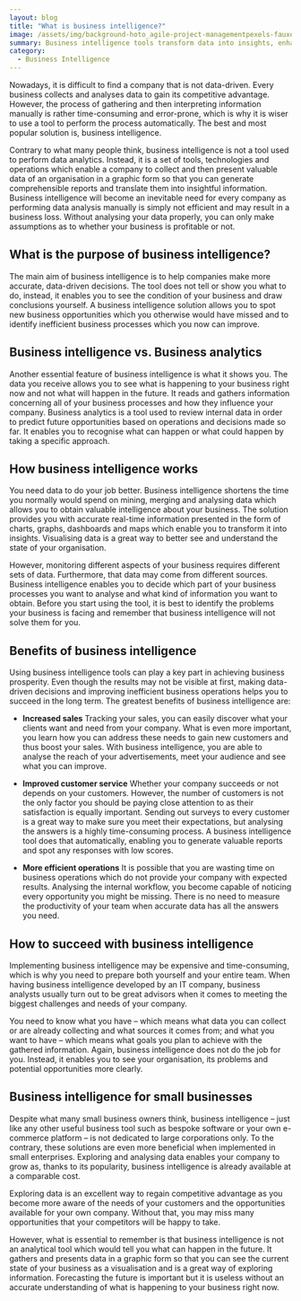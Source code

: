 ```yaml
---
layout: blog
title: "What is business intelligence?"
image: /assets/img/background-hoto_agile-project-managementpexels-fauxels-3184325-2048x1365.jpg
summary: Business intelligence tools transform data into insights, enhancing decision-making and efficiency, beneficial for businesses of all sizes, but not predictive.
category:
  - Business Intelligence 
---
```


Nowadays, it is difficult to find a company that is not data-driven. Every business collects and analyses data to gain its competitive advantage. However, the process of gathering and then interpreting information manually is rather time-consuming and error-prone, which is why it is wiser to use a tool to perform the process automatically. The best and most popular solution is, business intelligence.

Contrary to what many people think, business intelligence is not a tool used to perform data analytics. Instead, it is a set of tools, technologies and operations which enable a company to collect and then present valuable data of an organisation in a graphic form so that you can generate comprehensible reports and translate them into insightful information.  Business intelligence will become an inevitable need for every company as performing data analysis manually is simply not efficient and may result in a business loss. Without analysing your data properly, you can only make assumptions as to whether your business is profitable or not.

## What is the purpose of business intelligence?
The main aim of business intelligence is to help companies make more accurate, data-driven decisions. The tool does not tell or show you what to do, instead, it enables you to see the condition of your business and draw conclusions yourself. A business intelligence solution allows you to spot new business opportunities which you otherwise would have missed and to identify inefficient business processes which you now can improve.

## Business intelligence vs. Business analytics
Another essential feature of business intelligence is what it shows you. The data you receive allows you to see what is happening to your business right now and not what will happen in the future. It reads and gathers information concerning all of your business processes and how they influence your company. Business analytics is a tool used to review internal data in order to predict future opportunities based on operations and decisions made so far. It enables you to recognise what can happen or what could happen by taking a specific approach.

## How business intelligence works
You need data to do your job better. Business intelligence shortens the time you normally would spend on mining, merging and analysing data which allows you to obtain valuable intelligence about your business. The solution provides you with accurate real-time information presented in the form of charts, graphs, dashboards and maps which enable you to transform it into insights. Visualising data is a great way to better see and understand the state of your organisation.

However, monitoring different aspects of your business requires different sets of data. Furthermore, that data may come from different sources. Business intelligence enables you to decide which part of your business processes you want to analyse and what kind of information you want to obtain. Before you start using the tool, it is best to identify the problems your business is facing and remember that business intelligence will not solve them for you.

## Benefits of business intelligence
Using business intelligence tools can play a key part in achieving business prosperity. Even though the results may not be visible at first, making data-driven decisions and improving inefficient business operations helps you to succeed in the long term. The greatest benefits of business intelligence are:

- **Increased sales**
Tracking your sales, you can easily discover what your clients want and need from your company. What is even more important, you learn how you can address these needs to gain new customers and thus boost your sales. With business intelligence, you are able to analyse the reach of your advertisements, meet your audience and see what you can improve.

- **Improved customer service**
Whether your company succeeds or not depends on your customers. However, the number of customers is not the only factor you should be paying close attention to as their satisfaction is equally important. Sending out surveys to every customer is a great way to make sure you meet their expectations, but analysing the answers is a highly time-consuming process. A business intelligence tool does that automatically, enabling you to generate valuable reports and spot any responses with low scores.

- **More efficient operations**
It is possible that you are wasting time on business operations which do not provide your company with expected results. Analysing the internal workflow, you become capable of noticing every opportunity you might be missing. There is no need to measure the productivity of your team when accurate data has all the answers you need.

## How to succeed with business intelligence
Implementing business intelligence may be expensive and time-consuming, which is why you need to prepare both yourself and your entire team. When having business intelligence developed by an IT company, business analysts usually turn out to be great advisors when it comes to meeting the biggest challenges and needs of your company.

You need to know what you have – which means what data you can collect or are already collecting and what sources it comes from; and what you want to have – which means what goals you plan to achieve with the gathered information. Again, business intelligence does not do the job for you. Instead, it enables you to see your organisation, its problems and potential opportunities more clearly.

## Business intelligence for small businesses
Despite what many small business owners think, business intelligence – just like any other useful business tool such as bespoke software or your own e-commerce platform – is not dedicated to large corporations only. To the contrary, these solutions are even more beneficial when implemented in small enterprises. Exploring and analysing data enables your company to grow as, thanks to its popularity, business intelligence is already available at a comparable cost.

Exploring data is an excellent way to regain competitive advantage as you become more aware of the needs of your customers and the opportunities available for your own company. Without that, you may miss many opportunities that your competitors will be happy to take.

However, what is essential to remember is that business intelligence is not an analytical tool which would tell you what can happen in the future. It gathers and presents data in a graphic form so that you can see the current state of your business as a visualisation and is a great way of exploring information. Forecasting the future is important but it is useless without an accurate understanding of what is happening to your business right now.
